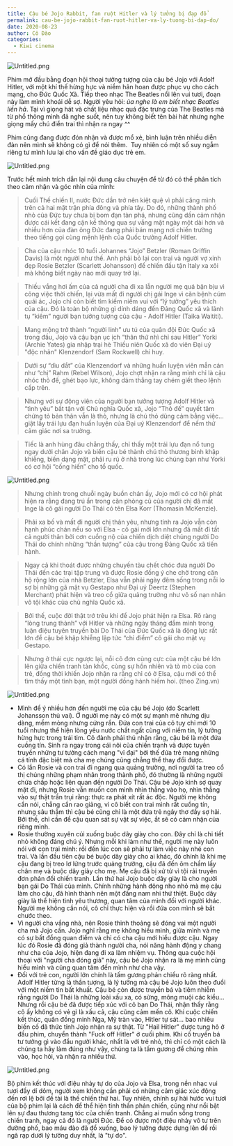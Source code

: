 ```yaml
---
title: Cậu bé Jojo Rabbit, fan ruột Hitler và lý tưởng bị đạp đổ
permalink: cau-be-jojo-rabbit-fan-ruot-hitler-va-ly-tuong-bi-dap-do/
date: 2020-08-23
author: Cô Đào
categories:
  - Kiwi cinema
---
```


![Untitled.png](https://prod-files-secure.s3.us-west-2.amazonaws.com/1c35bcdc-42a4-44e8-9d9c-01e2d858c279/d8f91969-8996-4465-ae4f-75d6159615eb/Untitled.png?X-Amz-Algorithm=AWS4-HMAC-SHA256&X-Amz-Content-Sha256=UNSIGNED-PAYLOAD&X-Amz-Credential=AKIAT73L2G45HZZMZUHI%2F20240313%2Fus-west-2%2Fs3%2Faws4_request&X-Amz-Date=20240313T024009Z&X-Amz-Expires=3600&X-Amz-Signature=5f3ec525a6cd4ee893b0dbd510c5ea2c1ef689c938bb9af3e5508f3d0ed9cc9d&X-Amz-SignedHeaders=host&x-id=GetObject)

Phim mở đầu bằng đoạn hội thoại tưởng tượng của cậu bé Jojo với Adolf Hitler, với một khí thế hừng hực và niềm hân hoan được phục vụ cho cách mạng, cho Đức Quốc Xã. Tiếp theo nhạc The Beatles nổi lên vui tươi, đoạn này làm mình khoái dễ sợ. Người yêu hỏi: *ủa nghe là em biết nhạc Beatles liền hả*. Tại vì giọng hát và chất liệu nhạc quá đặc trưng của The Beatles mà từ phổ thông mình đã nghe suốt, nên tuy không biết tên bài hát nhưng nghe giọng mấy chú điển trai thì nhận ra ngay ^^

Phim cũng đang được đón nhận và được mổ xẻ, bình luận trên nhiều diễn đàn nên mình sẽ không có gì để nói thêm.  Tuy nhiên có một số suy ngẫm riêng tư mình lưu lại cho vấn đề giáo dục trẻ em.

![Untitled.png](https://prod-files-secure.s3.us-west-2.amazonaws.com/1c35bcdc-42a4-44e8-9d9c-01e2d858c279/c12d8c8c-bbde-477e-9fd7-53a35ffaae35/Untitled.png?X-Amz-Algorithm=AWS4-HMAC-SHA256&X-Amz-Content-Sha256=UNSIGNED-PAYLOAD&X-Amz-Credential=AKIAT73L2G45HZZMZUHI%2F20240313%2Fus-west-2%2Fs3%2Faws4_request&X-Amz-Date=20240313T024009Z&X-Amz-Expires=3600&X-Amz-Signature=e1065d3da1fe688db678d37033f395b58a8e7292621f562e2c462da3d974f287&X-Amz-SignedHeaders=host&x-id=GetObject)

Trước hết mình trích dẫn lại nội dung câu chuyện để từ đó có thể phân tích theo cảm nhận và góc nhìn của mình:

> Cuối Thế chiến II, nước Đức dần trở nên kiệt quệ vì phải căng mình trên cả hai mặt trận phía đông và phía tây. Do đó, những thành phố nhỏ của Đức tuy chưa bị bom đạn tàn phá, nhưng cũng dần cảm nhận được cái kết đang cận kề thông qua sự vắng mặt ngày một dài hơn và nhiều hơn của đàn ông Đức đang phải bán mạng nơi chiến trường theo tiếng gọi cùng mệnh lệnh của Quốc trưởng Adolf Hitler.

> Cha của cậu nhóc 10 tuổi Johannes “Jojo” Betzler (Roman Griffin Davis) là một người như thế. Anh phải bỏ lại con trai và người vợ xinh đẹp Rosie Betzler (Scarlett Johansson) để chiến đấu tận Italy xa xôi mà không biết ngày nào mới quay trở lại.

> Thiếu vắng hơi ấm của cả người cha đi xa lẫn người mẹ quá bận bịu vì công việc thời chiến, lại vừa mất đi người chị gái Inge vì căn bệnh cúm quái ác, Jojo chỉ còn biết tìm kiếm niềm vui với “lý tưởng” yêu thích của cậu. Đó là toàn bộ những gì dính dáng đến Đảng Quốc xã và lãnh tụ “kiêm” người bạn tưởng tượng của cậu - Adolf Hitler (Taika Waititi).

> Mang mộng trở thành “người lính” ưu tú của quân đội Đức Quốc xã trong đầu, Jojo và cậu bạn ục ịch “thân thứ nhì chỉ sau Hitler” Yorki (Archie Yates) gia nhập trại hè Thiếu niên Quốc xã do viên Đại uý "độc nhãn" Klenzendorf (Sam Rockwell) chỉ huy.

> Dưới sự “dìu dắt” của Klenzendorf và những huấn luyện viên mẫn cán như “chị” Rahm (Rebel Wilson), Jojo chợt nhận ra rằng mình chỉ là cậu nhóc thỏ đế, ghét bạo lực, không dám thẳng tay chém giết theo lệnh cấp trên.

> Nhưng với sự động viên của người bạn tưởng tượng Adolf Hitler và “tình yêu” bất tận với Chủ nghĩa Quốc xã, Jojo “Thỏ đế” quyết tâm chứng tỏ bản thân vẫn là thỏ, nhưng là chú thỏ dũng cảm bằng việc… giật lấy trái lựu đạn huấn luyện của Đại uý Klenzendorf để nếm thử cảm giác nơi sa trường.

> Tiếc là anh hùng đâu chẳng thấy, chỉ thấy một trái lựu đạn nổ tung ngay dưới chân Jojo và biến cậu bé thành chú thỏ thương binh khập khiễng, biến dạng mặt, phải ru rú ở nhà trong lúc chúng bạn như Yorki có cơ hội “cống hiến” cho tổ quốc.

![Untitled.png](https://prod-files-secure.s3.us-west-2.amazonaws.com/1c35bcdc-42a4-44e8-9d9c-01e2d858c279/9cbcfd55-96e1-4596-b928-cf2bb4d6f9b8/Untitled.png?X-Amz-Algorithm=AWS4-HMAC-SHA256&X-Amz-Content-Sha256=UNSIGNED-PAYLOAD&X-Amz-Credential=AKIAT73L2G45HZZMZUHI%2F20240313%2Fus-west-2%2Fs3%2Faws4_request&X-Amz-Date=20240313T024009Z&X-Amz-Expires=3600&X-Amz-Signature=9208d64e6feff8aa690c388490a3b73ba6837dacc107008b5c5b2d67699668cf&X-Amz-SignedHeaders=host&x-id=GetObject)

> Nhưng chính trong chuỗi ngày buồn chán ấy, Jojo mới có cơ hội phát hiện ra rằng đang trú ẩn trong căn phòng cũ của người chị đã mất Inge là cô gái người Do Thái có tên Elsa Korr (Thomasin McKenzie).

> Phải xa bố và mất đi người chị thân yêu, nhưng tính ra Jojo vẫn còn hạnh phúc chán nếu so với Elsa - cô gái mới lớn nhưng đã mất đi tất cả người thân bởi cơn cuồng nộ của chiến dịch diệt chủng người Do Thái do chính những “thần tượng” của cậu trong Đảng Quốc xã tiến hành.

> Ngay cả khi thoát được những chuyến tàu chết chóc đưa người Do Thái đến các trại tập trung và được Rosie đồng ý che chở trong căn hộ rộng lớn của nhà Betzler, Elsa vẫn phải ngày đêm sống trong nỗi lo sợ bị những gã mật vụ Gestapo như Đại uý Deertz (Stephen Merchant) phát hiện và treo cổ giữa quảng trường như vô số nạn nhân vô tội khác của chủ nghĩa Quốc xã.

> Bởi thế, cuộc đời thật trớ trêu khi để Jojo phát hiện ra Elsa. Rõ ràng “lòng trung thành” với Hitler và những ngày tháng đắm mình trong luận điệu tuyên truyền bài Do Thái của Đức Quốc xã là động lực rất lớn để cậu bé khập khiễng lập tức “chỉ điểm” cô gái cho mật vụ Gestapo.

> Nhưng ở thái cực ngược lại, nỗi cô đơn cùng cực của một cậu bé lớn lên giữa chiến tranh tàn khốc, cùng sự hồn nhiên và tò mò của con trẻ, đồng thời khiến Jojo nhận ra rằng chỉ có ở Elsa, cậu mới có thể tìm thấy một tình bạn, một người đồng hành hiếm hoi. (theo Zing.vn)

![Untitled.png](https://prod-files-secure.s3.us-west-2.amazonaws.com/1c35bcdc-42a4-44e8-9d9c-01e2d858c279/63ba5448-ee9b-4f45-81a4-c8db9d00922d/Untitled.png?X-Amz-Algorithm=AWS4-HMAC-SHA256&X-Amz-Content-Sha256=UNSIGNED-PAYLOAD&X-Amz-Credential=AKIAT73L2G45HZZMZUHI%2F20240313%2Fus-west-2%2Fs3%2Faws4_request&X-Amz-Date=20240313T024009Z&X-Amz-Expires=3600&X-Amz-Signature=79d775fb359bb3aa26526e62baa1ff21a3c7f96f8fe33547e0f85eb75d63a15e&X-Amz-SignedHeaders=host&x-id=GetObject)

- Mình để ý nhiều hơn đến người mẹ của cậu bé Jojo (do Scarlett Johansson thủ vai). Ở người mẹ này có một sự mạnh mẽ nhưng dịu dàng, mềm mỏng nhưng cứng rắn. Đứa con trai của cô tuy chỉ mới 10 tuổi nhưng thể hiện lòng yêu nước chất ngất cùng với niềm tin, lý tưởng hừng hực trong trái tim. Cô đành phải thú nhận rằng, cậu bé là một đứa cuồng tín. Sinh ra ngay trong cái nôi của chiến tranh và được tuyên truyền những tư tưởng cách mạng "vĩ đại" bởi thế đứa trẻ mang những cá tính đặc biệt mà cha mẹ chúng cũng chẳng thể thay đổi được.
- Có lần Rosie và con trai đi ngang qua quảng trường, nơi người ta treo cổ thị chúng những phạm nhân trong thành phố, đó thường là những người chứa chấp hoặc liên quan đến người Do Thái. Cậu bé Jojo kinh sợ quay mặt đi, nhưng Rosie vẫn muốn con mình nhìn thẳng vào họ, nhìn thẳng vào sự thật trần trụi rằng: thực ra phát xít rất ác độc. Người mẹ không cần nói, chẳng cần rao giảng, vì cô biết con trai mình rất cuồng tín, nhưng sâu thẳm thì cậu bé cũng chỉ là một đứa trẻ ngây thơ đầy sợ hãi. Bởi thế, chỉ cần để cậu quan sát sự vật sự việc, ắt sẽ có cảm nhận của riêng mình.
- Rosie thường xuyên cúi xuống buộc dây giày cho con. Đây chỉ là chi tiết nhỏ không đáng chú ý. Nhưng mỗi khi làm như thế, người mẹ này luôn nói với con trai mình: rồi đến lúc con sẽ phải tự làm việc này nhé con trai. Và lần đầu tiên cậu bé buộc dây giày cho ai khác, đó chính là khi mẹ cậu đang bị treo lơ lửng trước quảng trường, cậu đã đến ôm chầm lấy chân mẹ và buộc dây giày cho mẹ. Mẹ cậu đã bị xử tử vì tội rải truyền đơn phản đối chiến tranh. Lần thứ hai Jojo buộc dây giày là cho người bạn gái Do Thái của mình. Chính những hành động nho nhỏ mà mẹ cậu làm cho cậu, đã hình thành nên một đấng nam nhi thứ thiệt. Buộc dây giày là thể hiện tình yêu thương, quan tâm của mình đối với người khác. Người mẹ không cần nói, cô chỉ thực hiện và rồi đứa con mình sẽ bắt chước theo.
- Vì người cha vắng nhà, nên Rosie thỉnh thoảng sẽ đóng vai một người cha mà Jojo cần. Jojo nghĩ rằng mẹ không hiểu mình, giữa mình và mẹ có sự bất đồng quan điểm và chỉ có cha cậu mới hiểu được cậu. Ngay lúc đó Rosie đã đóng giả thành người cha, nói năng hành động y chang như cha của Jojo, hiện đang đi xa làm nhiệm vụ. Thông qua cuộc hội thoại với "người cha đóng giả" này, cậu bé Jojo nhận ra là mẹ mình cũng hiểu mình và cũng quan tâm đến mình như cha vậy.
- Đối với trẻ con, người lớn chính là tấm gương phản chiếu rõ ràng nhất. Adolf Hitler từng là thần tượng, là lý tưởng mà cậu bé Jojo luôn theo đuổi với một niềm tin bất khuất. Cậu bé còn được truyền bá và tiêm nhiễm rằng người Do Thái là những loài xấu xa, có sừng, mông muội các kiểu... Nhưng rồi cậu bé đã được tiếp xúc với cô bạn Do Thái, nhận thấy rằng cô ấy không có vẻ gì là xấu cả, cậu cũng cảm mến cô. Khi cuộc chiến kết thúc, quân đồng minh Nga, Mỹ tràn vào, Hitler tự sát... bao nhiêu biến cố đã thức tỉnh Jojo nhận ra sự thật. Từ "Hail Hitler" được tung hô ở đầu phim, chuyển thành "Fuck off Hitler" ở cuối phim. Khi cố truyền bá tư tưởng gì vào đầu người khác, nhất là với trẻ nhỏ, thì chỉ có một cách là chúng ta hãy làm đúng như vậy, chúng ta là tấm gương để chúng nhìn vào, học hỏi, và nhận ra nhiều thứ.

![Untitled.png](https://prod-files-secure.s3.us-west-2.amazonaws.com/1c35bcdc-42a4-44e8-9d9c-01e2d858c279/9c1cdee8-32c8-4d3b-bb82-63eaa7878d2e/Untitled.png?X-Amz-Algorithm=AWS4-HMAC-SHA256&X-Amz-Content-Sha256=UNSIGNED-PAYLOAD&X-Amz-Credential=AKIAT73L2G45HZZMZUHI%2F20240313%2Fus-west-2%2Fs3%2Faws4_request&X-Amz-Date=20240313T024009Z&X-Amz-Expires=3600&X-Amz-Signature=653309e832ef1a39c6efb16b829e8e8e41743a43311d405a7d5e573224fbd8a4&X-Amz-SignedHeaders=host&x-id=GetObject)

Bộ phim kết thúc với điệu nhảy tự do của Jojo và Elsa, trong nền nhạc vui tươi đầy dí dỏm, người xem không cần phải có những cảm giác xúc động đến rơi lệ bởi đề tài là thế chiến thứ hai. Tuy nhiên, chính sự hài hước vui tươi của bộ phim lại là cách để thể hiện tinh thần phản chiến, cũng như nổi bật lên sự đau thương tang tóc của chiến tranh. Chẳng ai muốn sống trong chiến tranh, ngay cả đó là người Đức. Để có được một điệu nhảy vô tư trên đường phố, bao máu đào đã đổ xuống, bao lý tưởng được dựng lên để rồi ngã rạp dưới lý tưởng duy nhất, là "tự do".
